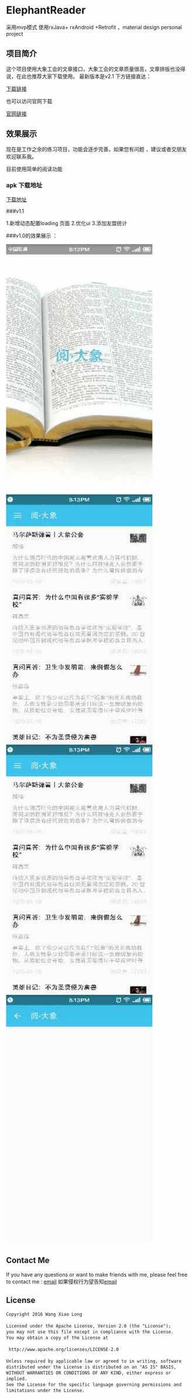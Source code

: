 # ElephantReader
 采用mvp模式 使用rxJava+ rxAndroid +Retrofit  ，material design personal project 

##  项目简介
 这个项目使用大象工会的文章接口，大象工会的文章质量很高，文章排版也没得说，在此也推荐大家下载使用。
 最新版本是v2.1 下方链接直达：
 
 [下载链接](http://static.idaxiang.org/app/idaxiang_v2.1.0.apk)
 
 也可以访问官网下载
 
 [官网链接](http://idaxiang.org/)

## 效果展示

现在是工作之余的练习项目，功能会逐步完善。如果您有问题 ，建议或者交朋友欢迎联系我。 

目前使用简单的阅读功能

### apk 下载地址
 [下载地址](/apk)
 
###v1.1

 1.新增动态配置loading 页面
 2.优化ui
 3.添加友盟统计



###v1.0的效果展示 ：

<img src="/gif/Gif_4.gif" alt="sample4" title="sample" width="400" height="680" />

<img src="/gif/Gif_3.gif" alt="sample3" title="sample" width="400" height="680" />

<img src="/gif/Gif_2.gif" alt="sample2" title="sample" width="400" height="680" />

<img src="/gif/Gif_1.gif" alt="sample1" title="sample" width="400" height="680" />


## Contact Me

If you have any questions or want to make friends with me, please feel free to contact me : [email](mailto:wxlwxl2012@163.com "Welcome to contact me")
如果侵权行为望告知[email](mailto:wxlwxl2012@163.com "you have trouble")


## License

    Copyright 2016 Wang Xiao Long

	Licensed under the Apache License, Version 2.0 (the "License");
	you may not use this file except in compliance with the License.
	You may obtain a copy of the License at

     http://www.apache.org/licenses/LICENSE-2.0

	Unless required by applicable law or agreed to in writing, software
	distributed under the License is distributed on an "AS IS" BASIS,
	WITHOUT WARRANTIES OR CONDITIONS OF ANY KIND, either express or implied.
	See the License for the specific language governing permissions and
	limitations under the License.

